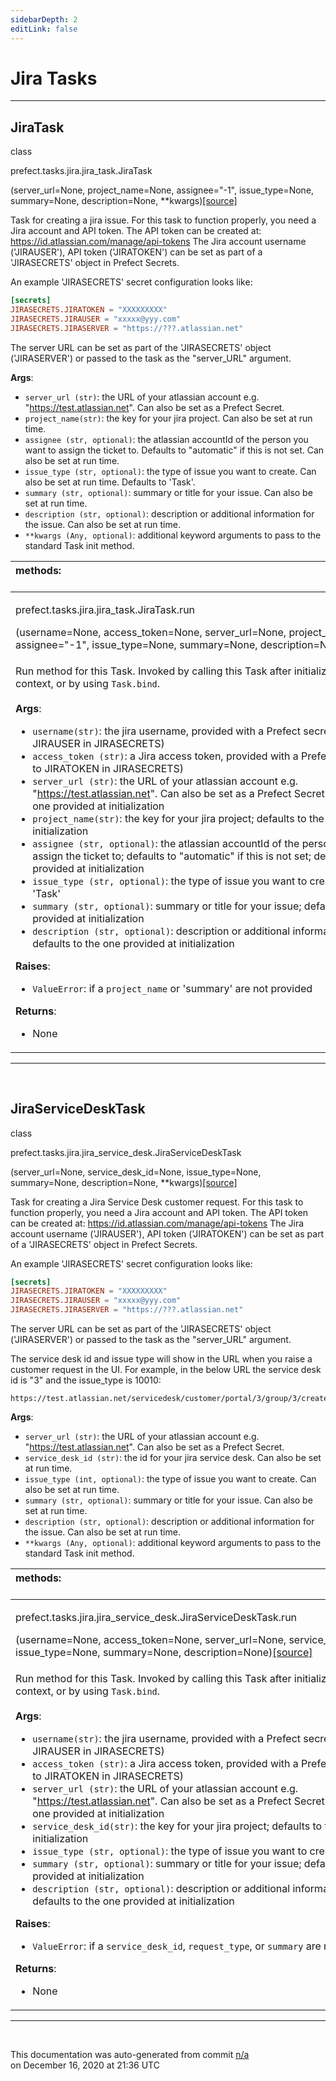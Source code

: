 ```yaml
---
sidebarDepth: 2
editLink: false
---
```

# Jira Tasks
---
 ## JiraTask
 <div class='class-sig' id='prefect-tasks-jira-jira-task-jiratask'><p class="prefect-sig">class </p><p class="prefect-class">prefect.tasks.jira.jira_task.JiraTask</p>(server_url=None, project_name=None, assignee="-1", issue_type=None, summary=None, description=None, **kwargs)<span class="source"><a href="https://github.com/PrefectHQ/prefect/blob/master/src/prefect/tasks/jira/jira_task.py#L13">[source]</a></span></div>

Task for creating a jira issue. For this task to function properly, you need a Jira account and API token.  The API token can be created at: https://id.atlassian.com/manage/api-tokens The Jira account username ('JIRAUSER'), API token ('JIRATOKEN') can be set as part of a 'JIRASECRETS' object in Prefect Secrets.

An example 'JIRASECRETS' secret configuration looks like:


```toml
[secrets]
JIRASECRETS.JIRATOKEN = "XXXXXXXXX"
JIRASECRETS.JIRAUSER = "xxxxx@yyy.com"
JIRASECRETS.JIRASERVER = "https://???.atlassian.net"

```

The server URL can be set as part of the 'JIRASECRETS' object ('JIRASERVER') or passed to the task as the "server_URL" argument.

**Args**:     <ul class="args"><li class="args">`server_url (str)`: the URL of your atlassian account e.g.         "https://test.atlassian.net".  Can also be set as a Prefect Secret.     </li><li class="args">`project_name(str)`:  the key for your jira project. Can also be set at run time.     </li><li class="args">`assignee (str, optional)`: the atlassian accountId of the person you want to assign         the ticket to.  Defaults to "automatic" if this is not set. Can also be set at run         time.     </li><li class="args">`issue_type (str, optional)`: the type of issue you want to create.  Can also be set at         run time. Defaults to 'Task'.     </li><li class="args">`summary (str, optional)`: summary or title for your issue. Can also be set at run time.     </li><li class="args">`description (str, optional)`: description or additional information for the issue. Can         also be set at run time.     </li><li class="args">`**kwargs (Any, optional)`: additional keyword arguments to pass to the standard Task         init method.</li></ul>

|methods: &nbsp;&nbsp;&nbsp;&nbsp;&nbsp;&nbsp;&nbsp;&nbsp;&nbsp;&nbsp;&nbsp;&nbsp;&nbsp;&nbsp;&nbsp;&nbsp;&nbsp;&nbsp;&nbsp;&nbsp;&nbsp;&nbsp;&nbsp;&nbsp;&nbsp;&nbsp;&nbsp;&nbsp;&nbsp;&nbsp;&nbsp;&nbsp;&nbsp;&nbsp;&nbsp;&nbsp;&nbsp;&nbsp;&nbsp;&nbsp;&nbsp;&nbsp;&nbsp;&nbsp;&nbsp;&nbsp;&nbsp;&nbsp;&nbsp;&nbsp;&nbsp;&nbsp;&nbsp;&nbsp;&nbsp;&nbsp;&nbsp;&nbsp;&nbsp;&nbsp;&nbsp;&nbsp;&nbsp;&nbsp;&nbsp;&nbsp;&nbsp;&nbsp;&nbsp;&nbsp;&nbsp;&nbsp;&nbsp;&nbsp;&nbsp;&nbsp;&nbsp;&nbsp;&nbsp;&nbsp;&nbsp;&nbsp;&nbsp;&nbsp;&nbsp;&nbsp;&nbsp;&nbsp;&nbsp;&nbsp;&nbsp;&nbsp;&nbsp;&nbsp;&nbsp;&nbsp;&nbsp;&nbsp;&nbsp;&nbsp;&nbsp;&nbsp;&nbsp;&nbsp;&nbsp;&nbsp;&nbsp;&nbsp;&nbsp;&nbsp;&nbsp;&nbsp;&nbsp;&nbsp;&nbsp;&nbsp;&nbsp;&nbsp;&nbsp;&nbsp;&nbsp;&nbsp;&nbsp;&nbsp;&nbsp;&nbsp;&nbsp;&nbsp;&nbsp;&nbsp;&nbsp;&nbsp;&nbsp;&nbsp;&nbsp;&nbsp;&nbsp;&nbsp;&nbsp;&nbsp;&nbsp;&nbsp;&nbsp;&nbsp;&nbsp;&nbsp;&nbsp;&nbsp;&nbsp;&nbsp;|
|:----|
 | <div class='method-sig' id='prefect-tasks-jira-jira-task-jiratask-run'><p class="prefect-class">prefect.tasks.jira.jira_task.JiraTask.run</p>(username=None, access_token=None, server_url=None, project_name=None, assignee="-1", issue_type=None, summary=None, description=None)<span class="source"><a href="https://github.com/PrefectHQ/prefect/blob/master/src/prefect/tasks/jira/jira_task.py#L66">[source]</a></span></div>
<p class="methods">Run method for this Task. Invoked by calling this Task after initialization within a Flow context, or by using `Task.bind`.<br><br>**Args**:     <ul class="args"><li class="args">`username(str)`: the jira username, provided with a Prefect secret (defaults to         JIRAUSER in JIRASECRETS)     </li><li class="args">`access_token (str)`: a Jira access token, provided with a Prefect secret (defaults         to JIRATOKEN in JIRASECRETS)     </li><li class="args">`server_url (str)`: the URL of your atlassian account e.g.         "https://test.atlassian.net".  Can also be set as a Prefect Secret. Defaults to         the one provided at initialization     </li><li class="args">`project_name(str)`:  the key for your jira project; defaults to the one provided         at initialization     </li><li class="args">`assignee (str, optional)`: the atlassian accountId of the person you want to         assign the ticket to; defaults to "automatic" if this is not set; defaults to         the one provided at initialization     </li><li class="args">`issue_type (str, optional)`: the type of issue you want to create; defaults to         'Task'     </li><li class="args">`summary (str, optional)`: summary or title for your issue; defaults to the one         provided at initialization     </li><li class="args">`description (str, optional)`: description or additional information for the issue;         defaults to the one provided at initialization</li></ul> **Raises**:     <ul class="args"><li class="args">`ValueError`: if a `project_name` or 'summary' are not provided</li></ul> **Returns**:     <ul class="args"><li class="args">None</li></ul></p>|

---
<br>

 ## JiraServiceDeskTask
 <div class='class-sig' id='prefect-tasks-jira-jira-service-desk-jiraservicedesktask'><p class="prefect-sig">class </p><p class="prefect-class">prefect.tasks.jira.jira_service_desk.JiraServiceDeskTask</p>(server_url=None, service_desk_id=None, issue_type=None, summary=None, description=None, **kwargs)<span class="source"><a href="https://github.com/PrefectHQ/prefect/blob/master/src/prefect/tasks/jira/jira_service_desk.py#L13">[source]</a></span></div>

Task for creating a Jira Service Desk customer request. For this task to function properly, you need a Jira account and API token.  The API token can be created at: https://id.atlassian.com/manage/api-tokens The Jira account username ('JIRAUSER'), API token ('JIRATOKEN') can be set as part of a 'JIRASECRETS' object in Prefect Secrets.

An example 'JIRASECRETS' secret configuration looks like:


```toml
[secrets]
JIRASECRETS.JIRATOKEN = "XXXXXXXXX"
JIRASECRETS.JIRAUSER = "xxxxx@yyy.com"
JIRASECRETS.JIRASERVER = "https://???.atlassian.net"

```

The server URL can be set as part of the 'JIRASECRETS' object ('JIRASERVER') or passed to the task as the "server_URL" argument.

The service desk id and issue type will show in the URL when you raise a customer request in the UI.  For example, in the below URL the service desk id is "3" and the issue_type is 10010:


```
https://test.atlassian.net/servicedesk/customer/portal/3/group/3/create/10010

````

**Args**:     <ul class="args"><li class="args">`server_url (str)`: the URL of your atlassian account e.g.         "https://test.atlassian.net".  Can also be set as a Prefect Secret.     </li><li class="args">`service_desk_id (str)`:  the id for your jira service desk. Can also be set at run time.     </li><li class="args">`issue_type (int, optional)`: the type of issue you want to create.  Can also be set at         run time.     </li><li class="args">`summary (str, optional)`: summary or title for your issue. Can also be set at run time.     </li><li class="args">`description (str, optional)`: description or additional information for the issue. Can         also be set at run time.     </li><li class="args">`**kwargs (Any, optional)`: additional keyword arguments to pass to the standard Task         init method.</li></ul>

|methods: &nbsp;&nbsp;&nbsp;&nbsp;&nbsp;&nbsp;&nbsp;&nbsp;&nbsp;&nbsp;&nbsp;&nbsp;&nbsp;&nbsp;&nbsp;&nbsp;&nbsp;&nbsp;&nbsp;&nbsp;&nbsp;&nbsp;&nbsp;&nbsp;&nbsp;&nbsp;&nbsp;&nbsp;&nbsp;&nbsp;&nbsp;&nbsp;&nbsp;&nbsp;&nbsp;&nbsp;&nbsp;&nbsp;&nbsp;&nbsp;&nbsp;&nbsp;&nbsp;&nbsp;&nbsp;&nbsp;&nbsp;&nbsp;&nbsp;&nbsp;&nbsp;&nbsp;&nbsp;&nbsp;&nbsp;&nbsp;&nbsp;&nbsp;&nbsp;&nbsp;&nbsp;&nbsp;&nbsp;&nbsp;&nbsp;&nbsp;&nbsp;&nbsp;&nbsp;&nbsp;&nbsp;&nbsp;&nbsp;&nbsp;&nbsp;&nbsp;&nbsp;&nbsp;&nbsp;&nbsp;&nbsp;&nbsp;&nbsp;&nbsp;&nbsp;&nbsp;&nbsp;&nbsp;&nbsp;&nbsp;&nbsp;&nbsp;&nbsp;&nbsp;&nbsp;&nbsp;&nbsp;&nbsp;&nbsp;&nbsp;&nbsp;&nbsp;&nbsp;&nbsp;&nbsp;&nbsp;&nbsp;&nbsp;&nbsp;&nbsp;&nbsp;&nbsp;&nbsp;&nbsp;&nbsp;&nbsp;&nbsp;&nbsp;&nbsp;&nbsp;&nbsp;&nbsp;&nbsp;&nbsp;&nbsp;&nbsp;&nbsp;&nbsp;&nbsp;&nbsp;&nbsp;&nbsp;&nbsp;&nbsp;&nbsp;&nbsp;&nbsp;&nbsp;&nbsp;&nbsp;&nbsp;&nbsp;&nbsp;&nbsp;&nbsp;&nbsp;&nbsp;&nbsp;&nbsp;&nbsp;|
|:----|
 | <div class='method-sig' id='prefect-tasks-jira-jira-service-desk-jiraservicedesktask-run'><p class="prefect-class">prefect.tasks.jira.jira_service_desk.JiraServiceDeskTask.run</p>(username=None, access_token=None, server_url=None, service_desk_id=None, issue_type=None, summary=None, description=None)<span class="source"><a href="https://github.com/PrefectHQ/prefect/blob/master/src/prefect/tasks/jira/jira_service_desk.py#L69">[source]</a></span></div>
<p class="methods">Run method for this Task. Invoked by calling this Task after initialization within a Flow context, or by using `Task.bind`.<br><br>**Args**:     <ul class="args"><li class="args">`username(str)`: the jira username, provided with a Prefect secret (defaults to         JIRAUSER in JIRASECRETS)     </li><li class="args">`access_token (str)`: a Jira access token, provided with a Prefect secret (defaults         to JIRATOKEN in JIRASECRETS)     </li><li class="args">`server_url (str)`: the URL of your atlassian account e.g.         "https://test.atlassian.net".  Can also be set as a Prefect Secret. Defaults to         the one provided at initialization     </li><li class="args">`service_desk_id(str)`:  the key for your jira project; defaults to the one         provided at initialization     </li><li class="args">`issue_type (str, optional)`: the type of issue you want to create;     </li><li class="args">`summary (str, optional)`: summary or title for your issue; defaults to the one         provided at initialization     </li><li class="args">`description (str, optional)`: description or additional information for the issue;         defaults to the one provided at initialization</li></ul> **Raises**:     <ul class="args"><li class="args">`ValueError`: if a `service_desk_id`, `request_type`, or `summary` are not provided</li></ul> **Returns**:     <ul class="args"><li class="args">None</li></ul></p>|

---
<br>


<p class="auto-gen">This documentation was auto-generated from commit <a href='https://github.com/PrefectHQ/prefect/commit/n/a'>n/a</a> </br>on December 16, 2020 at 21:36 UTC</p>